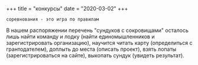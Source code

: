 +++
title = "конкурсы"
date = "2020-03-02"
+++

```соревнования - это игра по правилам```

В нашем распоряжении перечень "сундуков с сокровищами" осталось лишь найти команду и лодку (найти единомышленников и зарегистрировать организацию),  научится читать карту (определиться с грантодателем), доплыть до места (описать проект), взять лопаты (зарегистрироваться на сайте), выкопать сундук (увидеть результат).

